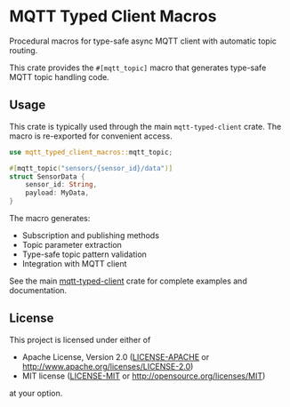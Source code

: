 # MQTT Typed Client Macros

Procedural macros for type-safe async MQTT client with automatic topic routing.

This crate provides the `#[mqtt_topic]` macro that generates type-safe MQTT topic handling code.

## Usage

This crate is typically used through the main `mqtt-typed-client` crate. The macro is re-exported for convenient access.

```rust
use mqtt_typed_client_macros::mqtt_topic;

#[mqtt_topic("sensors/{sensor_id}/data")]
struct SensorData {
    sensor_id: String,
    payload: MyData,
}
```

The macro generates:
- Subscription and publishing methods
- Topic parameter extraction
- Type-safe topic pattern validation
- Integration with MQTT client

See the main [mqtt-typed-client](https://crates.io/crates/mqtt-typed-client) crate for complete examples and documentation.

## License

This project is licensed under either of

 * Apache License, Version 2.0 ([LICENSE-APACHE](../LICENSE-APACHE) or http://www.apache.org/licenses/LICENSE-2.0)
 * MIT license ([LICENSE-MIT](../LICENSE-MIT) or http://opensource.org/licenses/MIT)

at your option.
